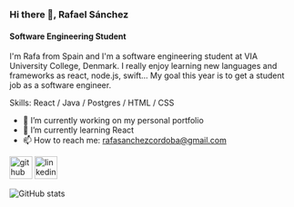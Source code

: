 ### Hi there 👋, Rafael Sánchez
#### Software Engineering Student
I'm Rafa from Spain and I'm a software engineering student at VIA University College, Denmark. I really enjoy learning new languages and frameworks as react, node.js, swift... My goal this year is to get a student job as a software engineer.

Skills: React / Java / Postgres / HTML / CSS

- 🔭 I’m currently working on my personal portfolio 
- 🌱 I’m currently learning React 
- 📫 How to reach me: rafasanchezcordoba@gmail.com 


[<img src='https://cdn.jsdelivr.net/npm/simple-icons@3.0.1/icons/github.svg' alt='github' height='40'>](https://github.com/RafaelSanchezCordoba)  [<img src='https://cdn.jsdelivr.net/npm/simple-icons@3.0.1/icons/linkedin.svg' alt='linkedin' height='40'>](https://www.linkedin.com/in/rafael-sánchez-córdoba-672693184/)  

![GitHub stats](https://github-readme-stats.vercel.app/api?username=RafaelSanchezCordoba&show_icons=true)  
